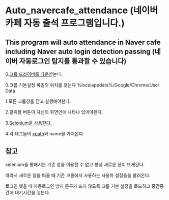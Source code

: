 # Auto_navercafe_attendance (네이버 카페 자동 출석 프로그램입니다.)
## This program will auto attendance in Naver cafe including Naver auto login detection passing (네이버 자동로그인 탐지를 통과할 수 있습니다)

0.[크롬 드라이버를 다운](http://chromedriver.chromium.org/downloads)받는다.

0.크롬 기본설정 파일의 위치를 찾는다 %localappdata%/Google/Chrome/User Data

1.모든 크롬창을 닫고 실행해야한다.

2.클릭할 버튼이 자신의 화면안에 나타나 있어야한다.

3.[Selenium을 사용한다.](http://pythonstudy.xyz/python/article/404-%ED%8C%8C%EC%9D%B4%EC%8D%AC-Selenium-%EC%82%AC%EC%9A%A9%ED%95%98%EA%B8%B0)

4.각 태그들의 [xpath](http://lab.gamecodi.com/board/zboard.php?id=GAMECODILAB_Lecture&page=1&sn1=&divpage=1&sn=off&ss=on&sc=on&select_arrange=hit&desc=asc&no=495)와 name을 가져온다.



## 참고

selenium을 통해서는 기존 창을 이용할 수 없고 항상 새로운 창이 뜨게된다.

따라서 새로운 창을 띄울 때 기존 크롬에서 사용하는 사용차 설정들을 불러온다.

로그인 했을 때 자동로그인 방지 문구가 뜨지 않도록 크롬 기본 설정을 로드하고 중간중간에 대기시간을 넣는다.


